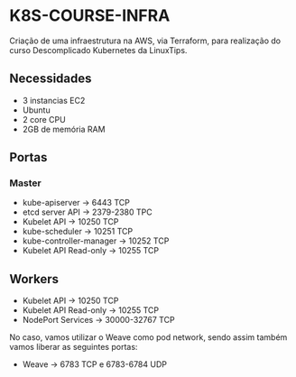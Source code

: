 # K8S-COURSE-INFRA

Criação de uma infraestrutura na AWS, via Terraform, para realização do curso Descomplicado Kubernetes da LinuxTips.

## Necessidades

* 3 instancias EC2 
* Ubuntu
* 2 core CPU
* 2GB de memória RAM

## Portas

### Master

* kube-apiserver -> 6443 TCP
* etcd server API -> 2379-2380 TPC
* Kubelet API -> 10250 TCP
* kube-scheduler -> 10251 TCP
* kube-controller-manager -> 10252 TCP
* Kubelet API Read-only -> 10255 TCP

## Workers

* Kubelet API -> 10250 TCP
* Kubelet API Read-only -> 10255 TCP
* NodePort Services -> 30000-32767 TCP

No caso, vamos utilizar o Weave como pod network, sendo assim também vamos liberar as seguintes portas:

* Weave -> 6783 TCP e 6783-6784 UDP